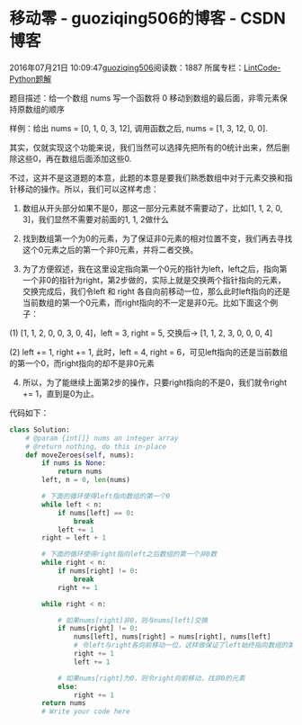 # 移动零 - guoziqing506的博客 - CSDN博客





2016年07月21日 10:09:47[guoziqing506](https://me.csdn.net/guoziqing506)阅读数：1887
所属专栏：[LintCode-Python题解](https://blog.csdn.net/column/details/guoziqing-blog.html)









题目描述：给一个数组 nums 写一个函数将 0 移动到数组的最后面，非零元素保持原数组的顺序

样例：给出 nums = [0, 1, 0, 3, 12], 调用函数之后, nums = [1, 3, 12, 0, 0].




其实，仅就实现这个功能来说，我们当然可以选择先把所有的0统计出来，然后删除这些0，再在数组后面添加这些0.

不过，这并不是这道题的本意，此题的本意是要我们熟悉数组中对于元素交换和指针移动的操作。所以，我们可以这样考虑：




1. 数组从开头部分如果不是0，那这一部分元素就不需要动了，比如[1, 1, 2, 0, 3]，我们显然不需要对前面的1, 1, 2做什么

2. 找到数组第一个为0的元素，为了保证非0元素的相对位置不变，我们再去寻找这个0元素之后的第一个非0元素，并将二者交换。

3. 为了方便叙述，我在这里设定指向第一个0元的指针为left，left之后，指向第一个非0的指针为right，第2步做的，实际上就是交换两个指针指向的元素，交换完成后，我们令left 和 right 各自向前移动一位，那么此时left指向的还是当前数组的第一个0元素，而right指向的不一定是非0元。比如下面这个例子：

(1) [1, 1, 2, 0, 0, 3, 0, 4]，left = 3, right = 5, 交换后-> [1, 1, 2, 3, 0, 0, 0, 4]

(2) left += 1, right += 1, 此时，left = 4, right = 6，可见left指向的还是当前数组的第一个0，而right指向的却不是非0元素

4. 所以，为了能继续上面第2步的操作，只要right指向的不是0，我们就令right += 1，直到是0为止。

代码如下：



```python
class Solution:
    # @param {int[]} nums an integer array
    # @return nothing, do this in-place
    def moveZeroes(self, nums):
        if nums is None:
            return nums
        left, n = 0, len(nums)

        # 下面的循环使得left指向数组的第一个0
        while left < n:
            if nums[left] == 0:
                break
            left += 1
        right = left + 1

        # 下面的循环使得right指向left之后数组的第一个非0数
        while right < n:
            if nums[right] != 0:
                break
            right += 1

        while right < n:

            # 如果nums[right]非0，则与nums[left]交换
            if nums[right] != 0:
                nums[left], nums[right] = nums[right], nums[left]
                # 令left与right各向前移动一位，这样做保证了left始终指向数组的第一个0
                right += 1
                left += 1

            # 如果nums[right]为0，则令right向前移动，找非0的元素
            else:
                right += 1
        return nums
        # Write your code here
```





